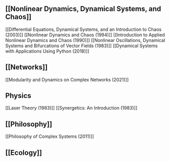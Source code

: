 ## [[Nonlinear Dynamics, Dynamical Systems, and Chaos]]
[[Differential Equations, Dynamical Systems, and an Introduction to Chaos (2003)]]
[[Nonlinear Dynamics and Chaos (1994)]]
[[Introduction to Applied Nonlinear Dynamics and Chaos (1990)]]
[[Nonlinear Oscillations, Dynamical Systems and Bifurcations of Vector Fields (1983)]]
[[Dynamical Systems with Applications Using Python (2018)]]
## [[Networks]]
[[Modularity and Dynamics on Complex Networks (2021)]]
## Physics
[[Laser Theory (1983)]]
[[Synergetics: An Introduction (1983)]]
## [[Philosophy]]
[[Philosophy of Complex Systems (2011)]]
## [[Ecology]]
